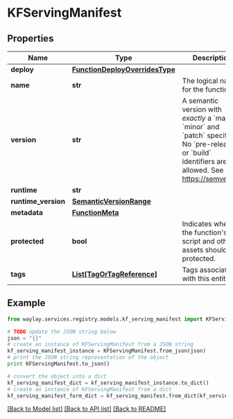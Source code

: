 # KFServingManifest


## Properties

Name | Type | Description | Notes
------------ | ------------- | ------------- | -------------
**deploy** | [**FunctionDeployOverridesType**](FunctionDeployOverridesType.md) |  | [optional] 
**name** | **str** | The logical name for the function. | 
**version** | **str** | A semantic version with _exactly_ a &#x60;major&#x60;, &#x60;minor&#x60; and &#x60;patch&#x60; specifier. No &#x60;pre-release&#x60; or &#x60;build&#x60; identifiers are allowed. See https://semver.org | 
**runtime** | **str** |  | 
**runtime_version** | [**SemanticVersionRange**](SemanticVersionRange.md) |  | [optional] 
**metadata** | [**FunctionMeta**](FunctionMeta.md) |  | 
**protected** | **bool** | Indicates whether the function&#39;s script and other assets should be protected. | [optional] 
**tags** | [**List[TagOrTagReference]**](TagOrTagReference.md) | Tags associated with this entity. | [optional] 

## Example

```python
from waylay.services.registry.models.kf_serving_manifest import KFServingManifest

# TODO update the JSON string below
json = "{}"
# create an instance of KFServingManifest from a JSON string
kf_serving_manifest_instance = KFServingManifest.from_json(json)
# print the JSON string representation of the object
print KFServingManifest.to_json()

# convert the object into a dict
kf_serving_manifest_dict = kf_serving_manifest_instance.to_dict()
# create an instance of KFServingManifest from a dict
kf_serving_manifest_form_dict = kf_serving_manifest.from_dict(kf_serving_manifest_dict)
```
[[Back to Model list]](../README.md#documentation-for-models) [[Back to API list]](../README.md#documentation-for-api-endpoints) [[Back to README]](../README.md)


